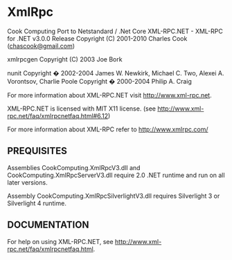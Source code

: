 # XmlRpc
Cook Computing Port to Netstandard / .Net Core
XML-RPC.NET - XML-RPC for .NET 
v3.0.0 Release
Copyright (C) 2001-2010 Charles Cook (chascook@gmail.com)

xmlrpcgen 
Copyright (C) 2003 Joe Bork

nunit
Copyright � 2002-2004 James W. Newkirk, Michael C. Two, Alexei A. Vorontsov, Charlie Poole
Copyright � 2000-2004 Philip A. Craig



For more information about XML-RPC.NET visit http://www.xml-rpc.net.

XML-RPC.NET is licensed with MIT X11 license.
(see http://www.xml-rpc.net/faq/xmlrpcnetfaq.html#6.12)

For more information about XML-RPC refer to http://www.xmlrpc.com/


PREQUISITES
-----------
Assemblies CookComputing.XmlRpcV3.dll and CookComputing.XmlRpcServerV3.dll 
require 2.0 .NET runtime and run on all later versions.

Assembly CookComputing.XmlRpcSilverlightV3.dll requires Silverlight 3 or Silverlight 4 runtime.

DOCUMENTATION
-------------
For help on using XML-RPC.NET, see 
http://www.xml-rpc.net/faq/xmlrpcnetfaq.html.

